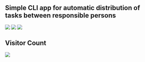  ## Simple CLI app for automatic distribution of tasks between responsible persons
 <img src="https://img.shields.io/badge/Made With-Go_v1.19-blue"> <img src="https://img.shields.io/badge/Bot-v0.1.2-yellowgreen"> <a href=https://t.me/dGhlX21vc3RfdG9sZXJhbnRfYm90_bot> <img src="https://img.shields.io/badge/Try_it-now-green"></a>
## Visitor Count
![](https://profile-counter.glitch.me/comr8/count.svg)
